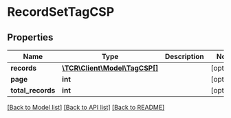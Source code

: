 # RecordSetTagCSP

## Properties
Name | Type | Description | Notes
------------ | ------------- | ------------- | -------------
**records** | [**\TCR\Client\Model\TagCSP[]**](TagCSP.md) |  | [optional] 
**page** | **int** |  | [optional] 
**total_records** | **int** |  | [optional] 

[[Back to Model list]](../../README.md#documentation-for-models) [[Back to API list]](../../README.md#documentation-for-api-endpoints) [[Back to README]](../../README.md)

